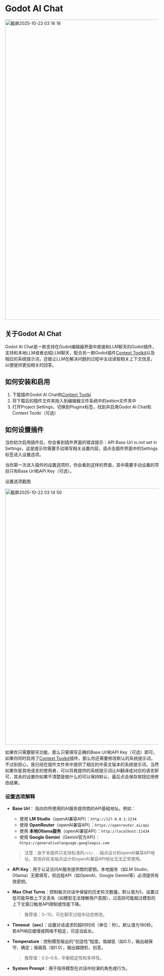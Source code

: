 # Godot AI Chat

<img width="1624" height="983" alt="截屏2025-10-22 03 16 16" src="https://github.com/user-attachments/assets/a4df1037-3562-4566-b528-dbd83f2f8e4f" />

## 关于Godot AI Chat
Godot AI Chat是一款支持在Godot编辑器界面中直接和LLM聊天的Godot插件，支持和本地LLM或者远程LLM聊天，配合另一款Godot插件[Context Toolkit](https://github.com/snougo/Context-Toolkit)以及相应的系统提示词，还能让LLM在解决问题的过程中主动读取相关上下文信息，以便提供更加相关的回答。

## 如何安装和启用
1. 下载插件Godot AI Chat和[Context Toolki](https://github.com/snougo/Context-Toolkit)
2. 将下载后的插件文件夹拖入到编辑器文件系统中的addon文件夹中
3. 打开Project Settings，切换到Plugins标签，找到并启用Godot AI Chat和Context Toolki（可选）

## 如何设置插件
当你初次启用插件后，你会看到插件界面的错误提示：API Base Url is not set in Settings，这是提示你需要手动填写相关设置内容，请点击插件界面中的Settings标签进入设置选项。

当你第一次进入插件的设置选项时，你会看到这样的界面，其中需要手动设置的项目只有Base Url和API Key（可选）。

设置选项截图

<img width="513" height="838" alt="截屏2025-10-22 03 14 50" src="https://github.com/user-attachments/assets/f33cec84-5221-47e3-9d38-b222638d205e" />


如果你只需要聊天功能，那么只需填写正确的Base Url和API Key（可选）即可，如果你同时启用了[Context Toolkit](https://github.com/snougo/Context-Toolkit)插件，那么你还需要修改默认的系统提示词，不过别担心，我已经在插件文件夹中提供了相应的中英文版本的系统提示词，当然如果你是其他语言的使用者，可以将我提供的系统提示词让AI翻译成对应的语言即可，其余的设置你如果不清楚是做什么的可以保持默认，最后点击保存按钮应用修改结果。

### 设置选项解释

- **Base Url**：
指向你所使用的AI服务提供商的API基础地址。例如：
  - 使用 **LM Studio**（openAI兼容API）：`http://127.0.0.1:1234`
  - 使用 **OpenRouter**（openAI兼容API）：`https://openrouter.ai/api`
  - 使用 **本地Ollama服务**（openAI兼容API）：`http://localhost:11434`
  - 使用 **Google Gemini**（Gemini官方API）：`https://generativelanguage.googleapis.com`
  > 注意：由于本插件只支持标准的`/v1/...`端点设计的openAI兼容API地址，其他非标准端点设计的openAI兼容API地址无法正常使用。

- **API Key**：用于认证访问AI服务提供商的密钥。本地服务（如LM Studio、Ollama）无需填写，但远程API（如OpenAI、Google Gemini等）必须提供有效密钥。

- **Max Chat Turns**：控制每次对话中保留的历史轮次数量。默认值为5，设置过低可能导致上下文丢失（如模型无法理解用户意图），过高则可能超过模型的上下文窗口触发API限制或性能下降。  
  > 推荐值：3~10，可在聊天过程中动态修改。

- **Timeout（sec）**：设置对话请求的超时时间（单位：秒）。默认值为180秒。若API响应缓慢或网络不稳定，可适当延长。

- **Temperature**：控制模型输出的“创造性”程度。值越低（如0.1），输出越保守、确定；值越高（如1.0），输出越随机、创意。  
  > 推荐值：0.5~0.8，平衡稳定性和多样性。

- **System Prompt**：用于指导模型在对话中扮演的角色或行为。

